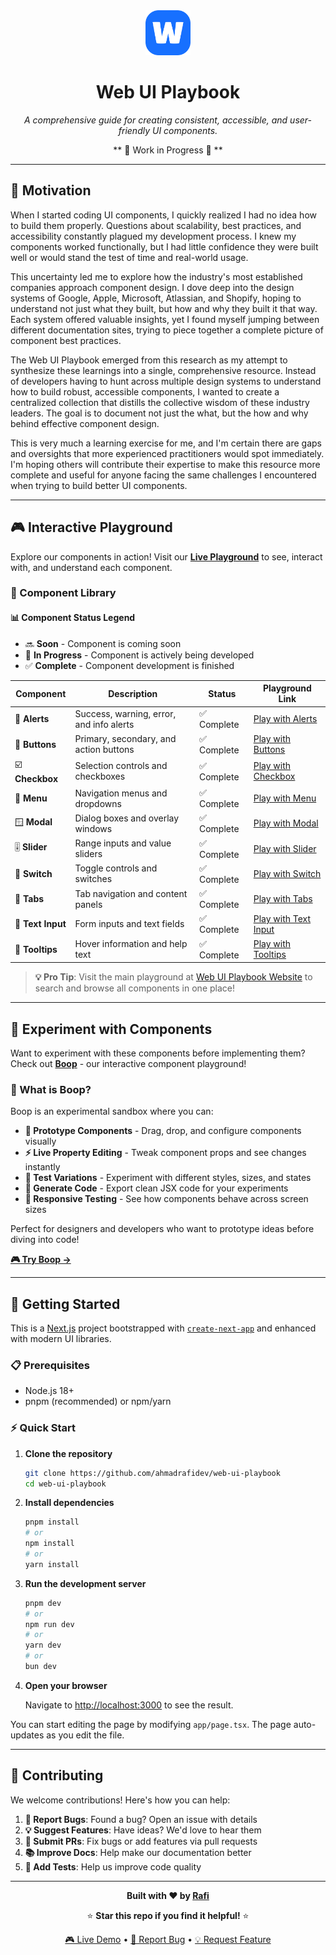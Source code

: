 <div align="center">

<img src="/public/images/logo.png" width="72" height="72" alt="Web UI Playbook Logo">

# Web UI Playbook

*A comprehensive guide for creating consistent, accessible, and user-friendly UI components.*

** 🚧 Work in Progress 🚧 **

</div>

---

## 🌟 Motivation

When I started coding UI components, I quickly realized I had no idea how to build them properly. Questions about scalability, best practices, and accessibility constantly plagued my development process. I knew my components worked functionally, but I had little confidence they were built well or would stand the test of time and real-world usage.

This uncertainty led me to explore how the industry's most established companies approach component design. I dove deep into the design systems of Google, Apple, Microsoft, Atlassian, and Shopify, hoping to understand not just what they built, but how and why they built it that way. Each system offered valuable insights, yet I found myself jumping between different documentation sites, trying to piece together a complete picture of component best practices.

The Web UI Playbook emerged from this research as my attempt to synthesize these learnings into a single, comprehensive resource. Instead of developers having to hunt across multiple design systems to understand how to build robust, accessible components, I wanted to create a centralized collection that distills the collective wisdom of these industry leaders. The goal is to document not just the what, but the how and why behind effective component design.

This is very much a learning exercise for me, and I'm certain there are gaps and oversights that more experienced practitioners would spot immediately. I'm hoping others will contribute their expertise to make this resource more complete and useful for anyone facing the same challenges I encountered when trying to build better UI components.

---

## 🎮 Interactive Playground

Explore our components in action! Visit our [**Live Playground**](https://web-ui-playbook.vercel.app/) to see, interact with, and understand each component.

### 🧩 Component Library

#### 📊 Component Status Legend

- 🔜 **Soon** - Component is coming soon
- 🚧 **In Progress** - Component is actively being developed  
- ✅ **Complete** - Component development is finished

| Component | Description | Status | Playground Link |
|-----------|-------------|--------|-----------------|
| 🚨 **Alerts** | Success, warning, error, and info alerts | ✅ Complete | [Play with Alerts](https://web-ui-playbook.vercel.app/playground/alerts) |
| 🔘 **Buttons** | Primary, secondary, and action buttons | ✅ Complete | [Play with Buttons](https://web-ui-playbook.vercel.app/playground/buttons) |
| ☑️ **Checkbox** | Selection controls and checkboxes | ✅ Complete | [Play with Checkbox](https://web-ui-playbook.vercel.app/playground/checkbox) |
| 🍔 **Menu** | Navigation menus and dropdowns | ✅ Complete | [Play with Menu](https://web-ui-playbook.vercel.app/playground/menu) |
| 🪟 **Modal** | Dialog boxes and overlay windows | ✅ Complete | [Play with Modal](https://web-ui-playbook.vercel.app/playground/modal) |
| 🎚️ **Slider** | Range inputs and value sliders | ✅ Complete | [Play with Slider](https://web-ui-playbook.vercel.app/playground/slider) |
| 🔄 **Switch** | Toggle controls and switches | ✅ Complete | [Play with Switch](https://web-ui-playbook.vercel.app/playground/switch) |
| 📑 **Tabs** | Tab navigation and content panels | ✅ Complete | [Play with Tabs](https://web-ui-playbook.vercel.app/playground/tabs) |
| 📝 **Text Input** | Form inputs and text fields | ✅ Complete | [Play with Text Input](https://web-ui-playbook.vercel.app/playground/text-input) |
| 💭 **Tooltips** | Hover information and help text | ✅ Complete | [Play with Tooltips](https://web-ui-playbook.vercel.app/playground/tooltips) |

> **💡 Pro Tip**: Visit the main playground at [Web UI Playbook Website](https://www.webuiplaybook.com/) to search and browse all components in one place!

---

## 🧪 Experiment with Components

Want to experiment with these components before implementing them? Check out **[Boop](https://booopy.vercel.app/)** - our interactive component playground!

### 🎪 What is Boop?

Boop is an experimental sandbox where you can:

- **🎨 Prototype Components** - Drag, drop, and configure components visually
- **⚡ Live Property Editing** - Tweak component props and see changes instantly  
- **🧪 Test Variations** - Experiment with different styles, sizes, and states
- **📝 Generate Code** - Export clean JSX code for your experiments
- **📱 Responsive Testing** - See how components behave across screen sizes

Perfect for designers and developers who want to prototype ideas before diving into code!

**[🎮 Try Boop →](https://booopy.vercel.app/)**

---

## 🚀 Getting Started

This is a [Next.js](https://nextjs.org) project bootstrapped with [`create-next-app`](https://nextjs.org/docs/app/api-reference/cli/create-next-app) and enhanced with modern UI libraries.

### 📋 Prerequisites

- Node.js 18+ 
- pnpm (recommended) or npm/yarn

### ⚡ Quick Start

1. **Clone the repository**
   ```bash
   git clone https://github.com/ahmadrafidev/web-ui-playbook
   cd web-ui-playbook
   ```

2. **Install dependencies**
   ```bash
   pnpm install
   # or
   npm install
   # or
   yarn install
   ```

3. **Run the development server**
   ```bash
   pnpm dev
   # or
   npm run dev
   # or
   yarn dev
   # or
   bun dev
   ```

4. **Open your browser**
   
   Navigate to [http://localhost:3000](http://localhost:3000) to see the result.

You can start editing the page by modifying `app/page.tsx`. The page auto-updates as you edit the file.

---

## 🤝 Contributing

We welcome contributions! Here's how you can help:

1. **🐛 Report Bugs**: Found a bug? Open an issue with details
2. **💡 Suggest Features**: Have ideas? We'd love to hear them
3. **🔧 Submit PRs**: Fix bugs or add features via pull requests
4. **📚 Improve Docs**: Help make our documentation better
5. **🧪 Add Tests**: Help us improve code quality

---

<div align="center">

**Built with ❤️ by [Rafi](https://www.rafiwirana.co/)**

⭐ **Star this repo if you find it helpful!** ⭐

[🎮 Live Demo](https://www.webuiplaybook.com/) • [🐛 Report Bug](https://github.com/ahmadrafidev/web-ui-playbook/issues) • [💡 Request Feature](https://github.com/ahmadrafidev/web-ui-playbook/pulls)

</div>
